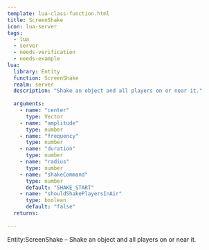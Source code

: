 ```yaml
---
template: lua-class-function.html
title: ScreenShake
icon: lua-server
tags:
  - lua
  - server
  - needs-verification
  - needs-example
lua:
  library: Entity
  function: ScreenShake
  realm: server
  description: "Shake an object and all players on or near it."
  
  arguments:
    - name: "center"
      type: Vector
    - name: "amplitude"
      type: number
    - name: "frequency"
      type: number
    - name: "duration"
      type: number
    - name: "radius"
      type: number
    - name: "shakeCommand"
      type: number
      default: "SHAKE_START"
    - name: "shouldShakePlayersInAir"
      type: boolean
      default: "false"
  returns:
    
---
```


<div class="lua__search__keywords">
Entity:ScreenShake &#x2013; Shake an object and all players on or near it.
</div>
